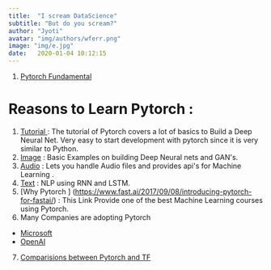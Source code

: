 ```yaml
---
title:  "I scream DataScience"
subtitle: "But do you scream?"
author: "Jyoti"
avatar: "img/authors/wferr.png"
image: "img/e.jpg"
date:   2020-01-04 10:12:15
---
```








1. [Pytorch Fundamental](https://github.com/ijbo/ML_Theory/blob/master/Pytorch/Pytorch_Fundatmentals.ipynb)

# Reasons to Learn Pytorch : 
1. [Tutorial ](https://pytorch.org/tutorials/)  : The tutorial of Pytorch covers a lot of basics to Build a Deep Neural Net. Very easy to start development with pytorch since it  is very similar to Python.
2. [Image](https://pytorch.org/tutorials/#image) : Basic Examples on building Deep Neural nets and GAN's.
3. [Audio](https://pytorch.org/tutorials/#image) : Lets you handle Audio files and provides api's for Machine Learning . 
4. [Text](https://pytorch.org/tutorials/#image) :  NLP using RNN and LSTM.
5. [Why Pytorch ] (https://www.fast.ai/2017/09/08/introducing-pytorch-for-fastai/) : This Link Provide one of the best Machine Learning courses using Pytorch.
6. Many Companies are adopting Pytorch 
-  [Microsoft](https://twitter.com/jeremyphoward/status/1182444543574044677?lang=en)
-  [OpenAI](https://twitter.com/OpenAI/status/1222927584033247232)
7. [Comparisions between Pytorch and TF](https://builtin.com/data-science/pytorch-vs-tensorflow)
